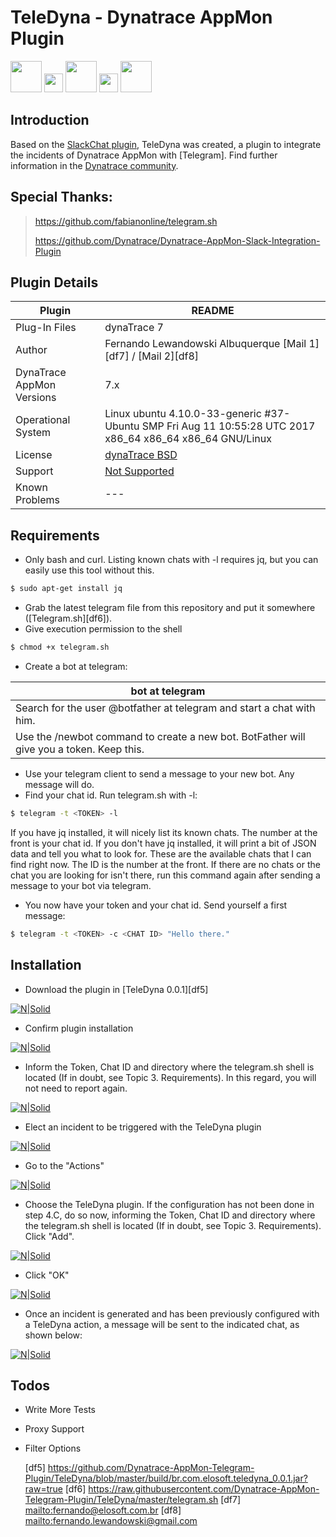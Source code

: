# TeleDyna - Dynatrace AppMon Plugin

<img src="https://raw.githubusercontent.com/Dynatrace-AppMon-Telegram-Plugin/TeleDyna/master/assets/009.jpg" alt="" data-canonical-src="https://raw.githubusercontent.com/Dynatrace-AppMon-Telegram-Plugin/TeleDyna/master/assets/009.jpg" width="50" height="50" /> <img src="https://raw.githubusercontent.com/Dynatrace-AppMon-Telegram-Plugin/TeleDyna/master/assets/plus.png" alt="" data-canonical-src="https://raw.githubusercontent.com/Dynatrace-AppMon-Telegram-Plugin/TeleDyna/master/assets/010.png" width="30" height="30" /> <img src="https://raw.githubusercontent.com/Dynatrace-AppMon-Telegram-Plugin/TeleDyna/master/assets/011.png" alt="" data-canonical-src="https://raw.githubusercontent.com/Dynatrace-AppMon-Telegram-Plugin/TeleDyna/master/assets/011.png" width="50" height="50" /> <img src="https://raw.githubusercontent.com/Dynatrace-AppMon-Telegram-Plugin/TeleDyna/master/assets/plus.png" alt="" data-canonical-src="https://raw.githubusercontent.com/Dynatrace-AppMon-Telegram-Plugin/TeleDyna/master/assets/010.png" width="30" height="30" /> <img src="https://raw.githubusercontent.com/Dynatrace-AppMon-Telegram-Plugin/TeleDyna/master/assets/010.png" alt="" data-canonical-src="https://raw.githubusercontent.com/Dynatrace-AppMon-Telegram-Plugin/TeleDyna/master/assets/010.png" width="50" height="50" />

## Introduction

Based on the [SlackChat plugin][df2], TeleDyna was created, a plugin to integrate the incidents of Dynatrace AppMon with [Telegram]. Find further information in the [Dynatrace community][df1].

## Special Thanks:

> https://github.com/fabianonline/telegram.sh
>
> https://github.com/Dynatrace/Dynatrace-AppMon-Slack-Integration-Plugin 

## Plugin Details

| Plugin | README |
| ------ | ------ |
| Plug-In Files | dynaTrace 7 | [TeleDyna 0.0.1][df5] |
| Author | Fernando Lewandowski Albuquerque [Mail 1][df7] / [Mail 2][df8] |
| DynaTrace AppMon Versions | 7.x |
| Operational System | Linux ubuntu 4.10.0-33-generic #37-Ubuntu SMP Fri Aug 11 10:55:28 UTC 2017 x86_64 x86_64 x86_64 GNU/Linux |
| License | [dynaTrace BSD][df4] |
| Support | [Not Supported][df3] |
| Known Problems | --- |

## Requirements

- Only bash and curl. Listing known chats with -l requires jq, but you can easily use this tool without this.
```sh
$ sudo apt-get install jq
```
- Grab the latest telegram file from this repository and put it somewhere ([Telegram.sh][df6]).
- Give execution permission to the shell
```sh
$ chmod +x telegram.sh
```
- Create a bot at telegram:

| bot at telegram |
| ------ |
| Search for the user @botfather at telegram and start a chat with him. |
| Use the /newbot command to create a new bot. BotFather will give you a token. Keep this. |

- Use your telegram client to send a message to your new bot. Any message will do.
- Find your chat id. Run telegram.sh with -l: 
```sh
$ telegram -t <TOKEN> -l
```
If you have jq installed, it will nicely list its known chats. The number at the front is your chat id. If you don't have jq installed, it will print a bit of JSON data and tell you what to look for. These are the available chats that I can find right now. The ID is the number at the front. If there are no chats or the chat you are looking for isn't there, run this command again after sending a message to your bot via telegram.
- You now have your token and your chat id. Send yourself a first message: 
```sh
$ telegram -t <TOKEN> -c <CHAT ID> "Hello there."
```

## Installation

* Download the plugin in [TeleDyna 0.0.1][df5] 

[![N|Solid](assets/001.png)](assets/001.png)

* Confirm plugin installation

[![N|Solid](assets/002.png)](assets/002.png)

* Inform the Token, Chat ID and directory where the telegram.sh shell is located (If in doubt, see Topic 3. Requirements). In this regard, you will not need to report again.

[![N|Solid](assets/003.png)](assets/003.png)

* Elect an incident to be triggered with the TeleDyna plugin

[![N|Solid](assets/004.png)](assets/004.png)

* Go to the "Actions"

[![N|Solid](assets/005.png)](assets/005.png)

* Choose the TeleDyna plugin. If the configuration has not been done in step 4.C, do so now, informing the Token, Chat ID and directory where the telegram.sh shell is located (If in doubt, see Topic 3. Requirements). Click "Add".

[![N|Solid](assets/006.png)](assets/006.png)

* Click "OK"

[![N|Solid](assets/007.png)](assets/007.png)

* Once an incident is generated and has been previously configured with a TeleDyna action, a message will be sent to the indicated chat, as shown below:

[![N|Solid](assets/008.png)](assets/008.png)

## Todos

 - Write More Tests
 - Proxy Support
 - Filter Options

   [df1]: <https://community.dynatrace.com/community/display/DL/Dynatrace-AppMon-Telegram-Plugin>
   [df2]: <https://github.com/lewandowski/Dynatrace-AppMon-Slack-Integration-Plugin>
   [df3]: <https://community.dynatrace.com/community/display/DL/Support+Levels>
   [df4]: <https://community.dynatrace.com/community/download/attachments/5144912/dynaTraceBSD.txt?version=3&modificationDate=1441261477160&api=v2>
   [df5] <https://github.com/Dynatrace-AppMon-Telegram-Plugin/TeleDyna/blob/master/build/br.com.elosoft.teledyna_0.0.1.jar?raw=true>
   [df6] <https://raw.githubusercontent.com/Dynatrace-AppMon-Telegram-Plugin/TeleDyna/master/telegram.sh>
   [df7] <mailto:fernando@elosoft.com.br>
   [df8] <mailto:fernando.lewandowski@gmail.com>

